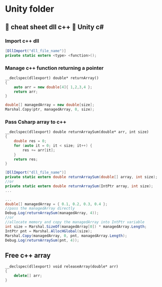 # Unity folder

## :book: cheat sheet dll c++ :arrows_counterclockwise: Unity c#

### Import c++ dll

```csharp
[DllImport("dll_file_name")]
private static extern <type> <function>();
```

### Manage c++ function returning a pointer

```cpp
__declspec(dllexport) double* returnArray()
{
    auto arr = new double[4]{ 1,2,3,4 };
    return arr;
}
```

```cpp
double[] managedArray = new double[size];
Marshal.Copy(ptr, managedArray, 0, size);
```

### Pass Csharp array to c++

```cpp
__declspec(dllexport) double returnArraySum(double* arr, int size)
{
    double res = 0;
    for (auto it = 0; it < size; it++) {
        res += arr[it];
    }
    return res;
}
```

```csharp
[DllImport("dll_file_name")]
private static extern double returnArraySum(double[] array, int size);
//or
private static extern double returnArraySum(IntPtr array, int size);
...
```

```csharp
...
double[] managedArray = { 0.1, 0.2, 0.3, 0.4 };
//pass the managedArray directly
Debug.Log(returnArraySum(managedArray, 4));
//or
//allocate memory and copy the managedArray into IntPtr variable
int size = Marshal.SizeOf(managedArray[0]) * managedArray.Length;
IntPtr pnt = Marshal.AllocHGlobal(size);
Marshal.Copy(managedArray, 0, pnt, managedArray.Length);
Debug.Log(returnArraySum(pnt, 4));
```

## Free c++ array

```cpp
__declspec(dllexport) void releaseArray(double* arr)
{
    delete[] arr;
}
```